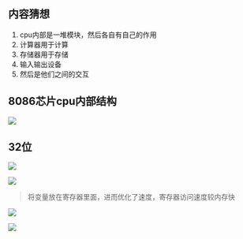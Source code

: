 ## 内容猜想

1. cpu内部是一堆模块，然后各自有自己的作用
2. 计算器用于计算
3. 存储器用于存储
4. 输入输出设备
5. 然后是他们之间的交互

## 8086芯片cpu内部结构

![](file://C:\Personal\Documents\IkMarkdown\.assets\307第一节课.md831959.6854642.png)

## 32位

![](file://C:\Personal\Documents\IkMarkdown\.assets\307第一节课.md832913.3045981.png)

![](file://C:\Personal\Documents\IkMarkdown\.assets\307第一节课.md833052.3907567.png)

> 将变量放在寄存器里面，进而优化了速度，寄存器访问速度较内存快

![](file://C:\Personal\Documents\IkMarkdown\.assets\307第一节课.md834544.1709982.png)

![](file://C:\Personal\Documents\IkMarkdown\.assets\307第一节课.md836341.2939575.png)
